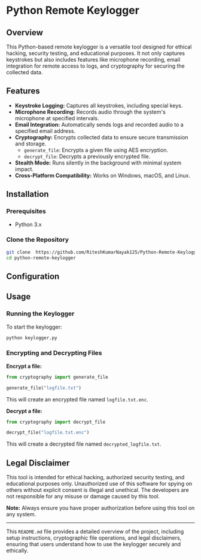 

# Python Remote Keylogger

## Overview

This Python-based remote keylogger is a versatile tool designed for ethical hacking, security testing, and educational purposes. It not only captures keystrokes but also includes features like microphone recording, email integration for remote access to logs, and cryptography for securing the collected data.

## Features

- **Keystroke Logging:** Captures all keystrokes, including special keys.
- **Microphone Recording:** Records audio through the system's microphone at specified intervals.
- **Email Integration:** Automatically sends logs and recorded audio to a specified email address.
- **Cryptography:** Encrypts collected data to ensure secure transmission and storage.
  - `generate_file`: Encrypts a given file using AES encryption.
  - `decrypt_file`: Decrypts a previously encrypted file.
- **Stealth Mode:** Runs silently in the background with minimal system impact.
- **Cross-Platform Compatibility:** Works on Windows, macOS, and Linux.

## Installation

### Prerequisites

- Python 3.x

### Clone the Repository

```bash
git clone  https://github.com/RiteshKumarNayak125/Python-Remote-Keylogger
cd python-remote-keylogger
```

## Configuration




## Usage

### Running the Keylogger

To start the keylogger:

```bash
python keylogger.py
```

### Encrypting and Decrypting Files

**Encrypt a file:**

```python
from cryptography import generate_file

generate_file("logfile.txt")
```

This will create an encrypted file named `logfile.txt.enc`.

**Decrypt a file:**

```python
from cryptography import decrypt_file

decrypt_file("logfile.txt.enc")
```

This will create a decrypted file named `decrypted_logfile.txt`.

## Legal Disclaimer

This tool is intended for ethical hacking, authorized security testing, and educational purposes only. Unauthorized use of this software for spying on others without explicit consent is illegal and unethical. The developers are not responsible for any misuse or damage caused by this tool.

**Note:** Always ensure you have proper authorization before using this tool on any system.

---

This `README.md` file provides a detailed overview of the project, including setup instructions, cryptographic file operations, and legal disclaimers, ensuring that users understand how to use the keylogger securely and ethically.
